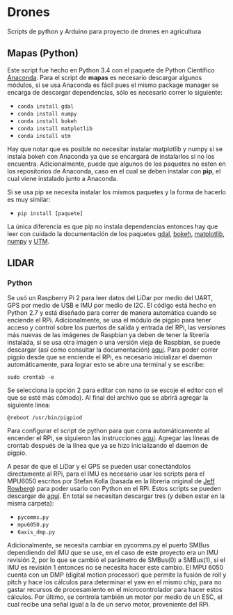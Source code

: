 # Drones
Scripts de python y Arduino para proyecto de drones en agricultura


## Mapas (Python)

Este script fue hecho en Python 3.4 con el paquete de Python Científico [Anaconda](https://www.continuum.io/downloads "Anaconda").
Para el script de **mapas** es necesario descargar algunos módulos, si se usa Anaconda es fácil pues el mismo package manager se encarga de descargar dependencias, sólo es necesario correr lo siguiente:

* `conda install gdal`
* `conda install numpy`
* `conda install bokeh`
* `conda install matplotlib`
* `conda install utm`

Hay que notar que es posible no necesitar instalar matplotlib y numpy si se instala bokeh con Anaconda ya que se encargará de instalarlos si no los encuentra. Adicionalmente, puede que algunos de los paquetes no esten en los repositorios de Anaconda, caso en el cual se deben instalar con **pip**, el cual viene instalado junto a Anaconda.

Si se usa pip se necesita instalar los mismos paquetes y la forma de hacerlo es muy similar:

* `pip install [paquete]`

La única diferencia es que pip no instala dependencias entonces hay que leer con cuidado la documentación de los paquetes [gdal](https://pypi.python.org/pypi/GDAL/ "gdal"), [bokeh](http://bokeh.pydata.org/en/latest/docs/installation.html "bokeh"), [matplotlib](http://matplotlib.org/ "matplotlib"), [numpy](http://www.numpy.org/ "numpy") y [UTM](https://pypi.python.org/pypi/utm "UTM").

## LIDAR

### Python

Se usó un Raspberry Pi 2 para leer datos del LiDar por medio del UART, GPS por medio de USB e IMU por medio de I2C. El código está hecho en Python 2.7 y está diseñado para correr de manera automática cuando se enciende el RPi. Adicionalmente, se usa el módulo de pigpio para tener acceso y control sobre los puertos de salida y entrada del RPi, las versiones más nuevas de las imágenes de Raspbian ya deben de tener la librería instalada, si se usa otra imagen o una versión vieja de Raspbian, se puede descargar (así como consultar la documentación) [aquí](http://abyz.co.uk/rpi/pigpio/index.html "aquí"). Para poder correr pigpio desde que se enciende el RPi, es necesario inicializar el daemon automáticamente, para lograr esto se abre una terminal y se escribe:

```
sudo crontab -e
```
Se selecciona la opción 2 para editar con nano (o se escoje el editor con el que se esté más cómodo). Al final del archivo que se abrirá agregar la siguiente línea:

```
@reboot /usr/bin/pigpiod
```

Para configurar el script de python para que corra automáticamente al encender el RPi, se siguieron las instrucciones [aquí](http://www.instructables.com/id/Raspberry-Pi-Launch-Python-script-on-startup/ "aquí"). Agregar las líneas de crontab después de la línea que ya se hizo inicializando el daemon de pigpio.

A pesar de que el LiDar y el GPS se pueden usar conectándolos directamente al RPi, para el IMU es necesario usar los scripts para el MPU6050 escritos por Stefan Kolla (basada en la librería original de [Jeff Rowberg](http://www.i2cdevlib.com/devices/mpu6050#source "Jeff Rowberg")) para poder usarlo con Python en el RPi. Estos scripts se pueden descargar de [aquí](https://github.com/cTn-dev/PyComms "aquí"). En total se necesitan descargar tres (y deben estar en la misma carpeta): 
* `pycomms.py`
* `mpu6050.py`
* `6axis_dmp.py`

Adicionalmente, se necesita cambiar en pycomms.py el puerto SMBus dependiendo del IMU que se use, en el caso de este proyecto era un IMU revisión 2, por lo que se cambió el parámetro de SMBus(0) a SMBus(1), si el IMU es revisión 1 entonces no se necesita hacer este cambio. El MPU 6050 cuenta con un DMP (digital motion processor) que permite la fusión de roll y pitch y hace los cálculos para determinar el yaw en el mismo chip, para no gastar recursos de procesamiento en el microcontrolador para hacer estos cálculos. Por último, se controla también un motor por medio de un ESC, el cual recibe una señal igual a la de un servo motor, proveniente del RPi.
